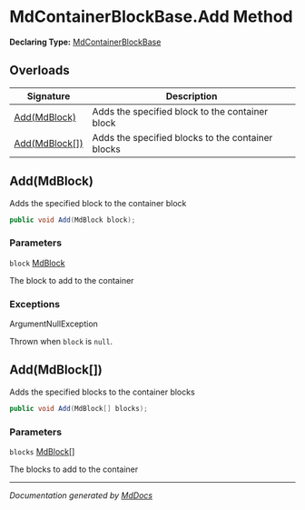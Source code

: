 # MdContainerBlockBase.Add Method

**Declaring Type:** [MdContainerBlockBase](../index.md)

## Overloads

| Signature                       | Description                                       |
| ------------------------------- | ------------------------------------------------- |
| [Add(MdBlock)](#addmdblock)     | Adds the specified block to the container block   |
| [Add(MdBlock\[\])](#addmdblock) | Adds the specified blocks to the container blocks |

## Add(MdBlock)

Adds the specified block to the container block

```csharp
public void Add(MdBlock block);
```

### Parameters

`block`  [MdBlock](../../MdBlock/index.md)

The block to add to the container

### Exceptions

ArgumentNullException

Thrown when `block` is `null`.

## Add(MdBlock\[\])

Adds the specified blocks to the container blocks

```csharp
public void Add(MdBlock[] blocks);
```

### Parameters

`blocks`  [MdBlock](../../MdBlock/index.md)\[\]

The blocks to add to the container

___

*Documentation generated by [MdDocs](https://github.com/ap0llo/mddocs)*
